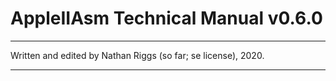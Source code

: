 # AppleIIAsm Technical Manual v0.6.0

---

Written and edited by Nathan Riggs (so far; se license), 2020.

---


